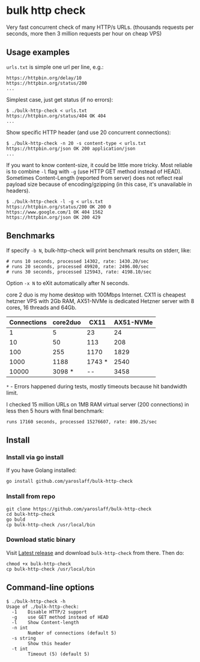 # bulk http check

Very fast concurrent check of many HTTP/s URLs. (thousands requests per seconds, more then 3 million requests per hour on cheap VPS)

## Usage examples
`urls.txt` is simple one url per line, e.g.:
~~~
https://httpbin.org/delay/10
https://httpbin.org/status/200
...
~~~

Simplest case, just get status (if no errors):
```shell
$ ./bulk-http-check < urls.txt 
https://httpbin.org/status/404 OK 404
...
```

Show specific HTTP header (and use 20 concurrent connections):
```
$ ./bulk-http-check -n 20 -s content-type < urls.txt 
https://httpbin.org/json OK 200 application/json
... 
```

If you want to know content-size, it could be little more tricky. Most reliable is to combine `-l` flag with `-g` (use HTTP GET method instead of HEAD). Sometimes Content-Length (reported from server) does not reflect real payload size because of encoding/gzipping (in this case, it's unavailable in headers).

```
$ ./bulk-http-check -l -g < urls.txt 
https://httpbin.org/status/200 OK 200 0
https://www.google.com/1 OK 404 1562
https://httpbin.org/json OK 200 429
```

## Benchmarks
If specify `-b N`, bulk-http-check will print benchmark results on stderr, like:
~~~
# runs 10 seconds, processed 14302, rate: 1430.20/sec
# runs 20 seconds, processed 49920, rate: 2496.00/sec
# runs 30 seconds, processed 125943, rate: 4198.10/sec
~~~

Option `-x N` to eXit automatically after N seconds.

core 2 duo is my home desktop with 100Mbps Internet. CX11 is cheapest hetzner VPS with 2Gb RAM, AX51-NVMe is dedicated Hetzner server with 8 cores, 16 threads and 64Gb.


| Connections  | core2duo    | CX11 |  AX51-NVMe |
|---           |---          |---   |---         |
| 1            | 5           | 23   |         24 |
| 10           | 50          |113   |        208 |
| 100          | 255         |1170  |       1829 |
| 1000         | 1188        |1743 *|       2540 |
| 10000        | 3098 *      |--    |       3458 |

`*` - Errors happened during tests, mostly timeouts because hit bandwidth limit.

I checked 15 million URLs on 1MB RAM virtual server (200 connections) in less then 5 hours with final benchmark:
~~~
runs 17160 seconds, processed 15276607, rate: 890.25/sec
~~~

## Install

### Install via go install
If you have Golang installed:
~~~
go install github.com/yaroslaff/bulk-http-check
~~~

### Install from repo
~~~
git clone https://github.com/yaroslaff/bulk-http-check
cd bulk-http-check
go buld
cp bulk-http-check /usr/local/bin
~~~

### Download static binary 
Visit [Latest release](https://github.com/yaroslaff/bulk-http-check/releases/latest) and download `bulk-http-check` from there.
Then do:
~~~
chmod +x bulk-http-check
cp bulk-http-check /usr/local/bin
~~~



## Command-line options

```
$ ./bulk-http-check -h
Usage of ./bulk-http-check:
  -1	Disable HTTP/2 support
  -g	use GET method instead of HEAD
  -l	Show Content-length
  -n int
    	Number of connections (default 5)
  -s string
    	Show this header
  -t int
    	Timeout (5) (default 5)
```


